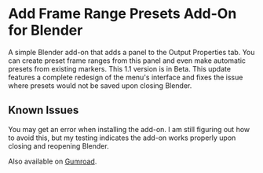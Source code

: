 # Add Frame Range Presets Add-On for Blender
A simple Blender add-on that adds a panel to the Output Properties tab. You can create preset frame ranges from this panel and even make automatic presets from existing markers.
This 1.1 version is in Beta. This update features a complete redesign of the menu's interface and fixes the issue where presets would not be saved upon closing Blender.

## Known Issues
You may get an error when installing the add-on. I am still figuring out how to avoid this, but my testing indicates the add-on works properly upon closing and reopening Blender.

Also available on [Gumroad](http://stoatsnhoney.gumroad.com).
